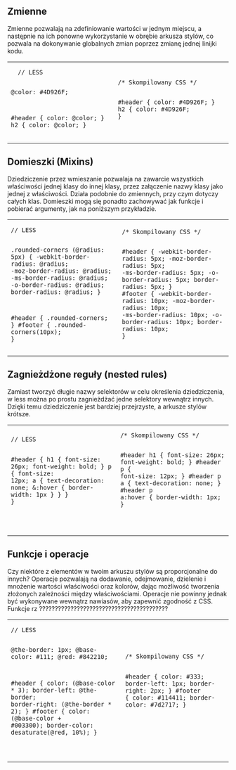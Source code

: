 Zmienne
---------

Zmienne pozwalają na zdefiniowanie wartości w jednym miejscu, a następnie na ich ponowne wykorzystanie w obrębie arkusza stylów, co pozwala na dokonywanie globalnych zmian poprzez zmianę jednej linijki kodu.

<table class="code-example" cellpadding="0">
  <tr><td>
  <pre class="less-example">
  <code>// LESS

@color: #4D926F;

#header {
  color: @color;
}
h2 {
  color: @color;
}</code></pre>
  </td><td>
  <pre class="css-output"><code>/* Skompilowany CSS */

#header {
  color: #4D926F;
}
h2 {
  color: #4D926F;
}</code></pre></td>
  </tr>
</table>

Domieszki (Mixins)
------

Dziedziczenie przez wmieszanie pozwalaja na zawarcie wszystkich właściwości jednej klasy do innej klasy, przez załączenie nazwy klasy jako jednej z właściwości. Działa podobnie do zmiennych, przy czym dotyczy całych klas. Domieszki mogą się ponadto zachowywać jak funkcje i pobierać argumenty, jak na poniższym przykładzie.

<table class="code-example" cellpadding="0">
  <tr><td>
  <pre class="less-example"><code>// LESS

.rounded-corners (@radius: 5px) {
  -webkit-border-radius: @radius;
  -moz-border-radius: @radius;
  -ms-border-radius: @radius;
  -o-border-radius: @radius;
  border-radius: @radius;
}

#header {
  .rounded-corners;
}
#footer {
  .rounded-corners(10px);
}</code></pre></td>

<td>
  <pre class="css-output"><code>/* Skompilowany CSS */

#header {
  -webkit-border-radius: 5px;
  -moz-border-radius: 5px;
  -ms-border-radius: 5px;
  -o-border-radius: 5px;
  border-radius: 5px;
}
#footer {
  -webkit-border-radius: 10px;
  -moz-border-radius: 10px;
  -ms-border-radius: 10px;
  -o-border-radius: 10px;
  border-radius: 10px;
}</code></pre>
  </td></tr>
</table>

Zagnieżdżone reguły (nested rules)
------------

Zamiast tworzyć długie nazwy selektorów w celu określenia dziedziczenia, w less można po prostu zagnieżdżać jedne selektory wewnątrz innych. Dzięki temu dziedziczenie jest bardziej przejrzyste, a arkusze stylów krótsze.

<table class="code-example" cellpadding="0">
  <tr><td>
  <pre class="less-example">
<code>// LESS

#header {
  h1 {
    font-size: 26px;
    font-weight: bold;
  }
  p { font-size: 12px;
    a { text-decoration: none;
      &:hover { border-width: 1px }
    }
  }
}

</code></pre></td>

<td>
  <pre class="css-output"><code>/* Skompilowany CSS */

#header h1 {
  font-size: 26px;
  font-weight: bold;
}
#header p {
  font-size: 12px;
}
#header p a {
  text-decoration: none;
}
#header p a:hover {
  border-width: 1px;
}

</code></pre>
  </td></tr>
</table>

Funkcje i operacje
----------------------

Czy niektóre z elementów w twoim arkuszu stylów są proporcjonalne do innych? Operacje pozwalają na dodawanie, odejmowanie, dzielenie i mnożenie wartości właściwości oraz kolorów, dając możliwość tworzenia złożonych zależności między właściwościami. Operacje nie powinny jednak być wykonywane wewnątrz nawiasów, aby zapewnić zgodność z CSS. Funkcje rz ?????????????????????????????????????????

<table class="code-example" cellpadding="0">
  <tr><td>
  <pre class="less-example">
<code>// LESS

@the-border: 1px;
@base-color: #111;
@red:        #842210;

#header {
  color: (@base-color * 3);
  border-left: @the-border;
  border-right: (@the-border * 2);
}
#footer {
  color: (@base-color + #003300);
  border-color: desaturate(@red, 10%);
}

</code></pre></td>

<td>
  <pre class="css-output"><code>/* Skompilowany CSS */

#header {
  color: #333;
  border-left: 1px;
  border-right: 2px;
}
#footer {
  color: #114411;
  border-color: #7d2717;
}

</code></pre>
  </td></tr>
</table>

